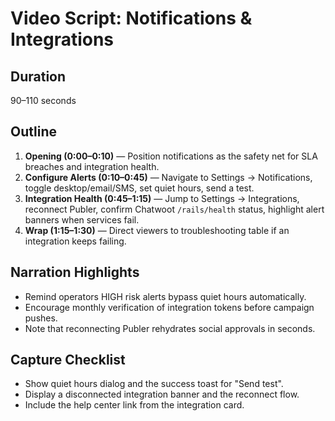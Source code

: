 # Video Script: Notifications & Integrations

## Duration
90–110 seconds

## Outline
1. **Opening (0:00–0:10)** — Position notifications as the safety net for SLA breaches and integration health.
2. **Configure Alerts (0:10–0:45)** — Navigate to Settings → Notifications, toggle desktop/email/SMS, set quiet hours, send a test.
3. **Integration Health (0:45–1:15)** — Jump to Settings → Integrations, reconnect Publer, confirm Chatwoot `/rails/health` status, highlight alert banners when services fail.
4. **Wrap (1:15–1:30)** — Direct viewers to troubleshooting table if an integration keeps failing.

## Narration Highlights
- Remind operators HIGH risk alerts bypass quiet hours automatically.
- Encourage monthly verification of integration tokens before campaign pushes.
- Note that reconnecting Publer rehydrates social approvals in seconds.

## Capture Checklist
- Show quiet hours dialog and the success toast for "Send test".
- Display a disconnected integration banner and the reconnect flow.
- Include the help center link from the integration card.

